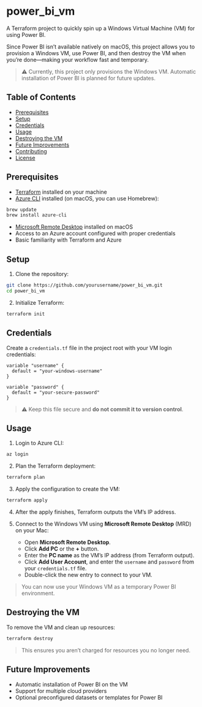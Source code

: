 # power_bi_vm

A Terraform project to quickly spin up a Windows Virtual Machine (VM) for using Power BI.

Since Power BI isn’t available natively on macOS, this project allows you to provision a Windows VM, use Power BI, and then destroy the VM when you’re done—making your workflow fast and temporary.

> ⚠️ Currently, this project only provisions the Windows VM. Automatic installation of Power BI is planned for future updates.

## Table of Contents

* [Prerequisites](#prerequisites)
* [Setup](#setup)
* [Credentials](#credentials)
* [Usage](#usage)
* [Destroying the VM](#destroying-the-vm)
* [Future Improvements](#future-improvements)
* [Contributing](#contributing)
* [License](#license)

## Prerequisites

* [Terraform](https://www.terraform.io/downloads) installed on your machine
* [Azure CLI](https://learn.microsoft.com/en-us/cli/azure/install-azure-cli) installed (on macOS, you can use Homebrew):

```bash
brew update
brew install azure-cli
```

* [Microsoft Remote Desktop](https://apps.apple.com/us/app/microsoft-remote-desktop/id1295203466) installed on macOS
* Access to an Azure account configured with proper credentials
* Basic familiarity with Terraform and Azure

## Setup

1. Clone the repository:

```bash
git clone https://github.com/yourusername/power_bi_vm.git
cd power_bi_vm
```

2. Initialize Terraform:

```bash
terraform init
```

## Credentials

Create a `credentials.tf` file in the project root with your VM login credentials:

```hcl
variable "username" {
  default = "your-windows-username"
}

variable "password" {
  default = "your-secure-password"
}
```

> ⚠️ Keep this file secure and **do not commit it to version control**.

## Usage

1. Login to Azure CLI:

```bash
az login
```

2. Plan the Terraform deployment:

```bash
terraform plan
```

3. Apply the configuration to create the VM:

```bash
terraform apply
```

4. After the apply finishes, Terraform outputs the VM’s IP address.

5. Connect to the Windows VM using **Microsoft Remote Desktop** (MRD) on your Mac:

   * Open **Microsoft Remote Desktop**.
   * Click **Add PC** or the **+** button.
   * Enter the **PC name** as the VM’s IP address (from Terraform output). 
   * Click **Add User Account**, and enter the `username` and `password` from your `credentials.tf` file.
   * Double-click the new entry to connect to your VM.

> You can now use your Windows VM as a temporary Power BI environment.

## Destroying the VM

To remove the VM and clean up resources:

```bash
terraform destroy
```

> This ensures you aren’t charged for resources you no longer need.

## Future Improvements

* Automatic installation of Power BI on the VM
* Support for multiple cloud providers
* Optional preconfigured datasets or templates for Power BI
